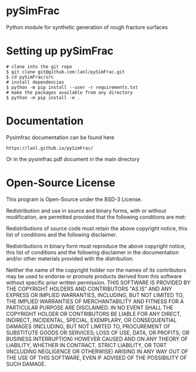 # pySimFrac
Python module for synthetic generation of rough fracture surfaces

# Setting up pySimFrac

    # clone into the git repo 
    $ git clone git@github.com:lanl/pySimFrac.git
    $ cd pySimFrac/src
    # install dependencies
    $ python -m pip install --user -r requirements.txt 
    # make the packages available from any directory
    $ python -m pip install -e . 

# Documentation 
Pysimfrac documentation can be found here 

    https://lanl.github.io/pySimFrac/
    
Or in the pysimfrac.pdf document in the main directory 

# Open-Source License

This program is Open-Source under the BSD-3 License.
 
Redistribution and use in source and binary forms, with or without modification, are permitted provided that the following conditions are met:
 
Redistributions of source code must retain the above copyright notice, this list of conditions and the following disclaimer.
 
Redistributions in binary form must reproduce the above copyright notice, this list of conditions and the following disclaimer in the documentation and/or other materials provided with the distribution.
 
Neither the name of the copyright holder nor the names of its contributors may be used to endorse or promote products derived from this software without specific prior written permission.
THIS SOFTWARE IS PROVIDED BY THE COPYRIGHT HOLDERS AND CONTRIBUTORS "AS IS" AND ANY EXPRESS OR IMPLIED WARRANTIES, INCLUDING, BUT NOT LIMITED TO, THE IMPLIED WARRANTIES OF MERCHANTABILITY AND FITNESS FOR A PARTICULAR PURPOSE ARE DISCLAIMED. IN NO EVENT SHALL THE COPYRIGHT HOLDER OR CONTRIBUTORS BE LIABLE FOR ANY DIRECT, INDIRECT, INCIDENTAL, SPECIAL, EXEMPLARY, OR CONSEQUENTIAL DAMAGES (INCLUDING, BUT NOT LIMITED TO, PROCUREMENT OF SUBSTITUTE GOODS OR SERVICES; LOSS OF USE, DATA, OR PROFITS; OR BUSINESS INTERRUPTION) HOWEVER CAUSED AND ON ANY THEORY OF LIABILITY, WHETHER IN CONTRACT, STRICT LIABILITY, OR TORT (INCLUDING NEGLIGENCE OR OTHERWISE) ARISING IN ANY WAY OUT OF THE USE OF THIS SOFTWARE, EVEN IF ADVISED OF THE POSSIBILITY OF SUCH DAMAGE.

